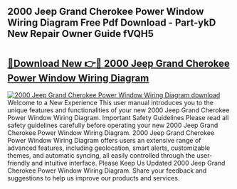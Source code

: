 ## 2000 Jeep Grand Cherokee Power Window Wiring Diagram Free Pdf Download - Part-ykD New Repair Owner Guide fVQH5

# <h2><a href="http://dfs6z0j.blite.top/?on=2000+Jeep+Grand+Cherokee+Power+Window+Wiring+Diagram">🔗Download New 👉🔴 2000 Jeep Grand Cherokee Power Window Wiring Diagram</a></h2>

[![2000 Jeep Grand Cherokee Power Window Wiring Diagram download](https://i.imgur.com/lujVjoI.png)](http://dfs6z0j.blite.top/?on=2000+Jeep+Grand+Cherokee+Power+Window+Wiring+Diagram)
Welcome to a New Experience This user manual introduces you to the unique features and functionalities of your new 2000 Jeep Grand Cherokee Power Window Wiring Diagram. Important Safety Guidelines Please read all safety guidelines carefully before operating your new 2000 Jeep Grand Cherokee Power Window Wiring Diagram. 2000 Jeep Grand Cherokee Power Window Wiring Diagram offers users an extensive range of advanced features, including geolocation, smart alerts, customizable themes, and automatic syncing, all easily controlled through the user-friendly and intuitive interface. Please Keep Us Updated 2000 Jeep Grand Cherokee Power Window Wiring Diagram. Share your feedback and suggestions to help us improve our products and services.
